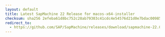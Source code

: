 ```yaml
---
layout: default
title: Latest SapMachine 22 Release for macos-x64-installer
checksum: sha256 2efeba61d8bc752c28ab79303c41cdc4e54576d21d0e7bdac00985706fbfc160
redirect_to:
  - https://github.com/SAP/SapMachine/releases/download/sapmachine-22.0.2/sapmachine-jdk-22.0.2_macos-x64_bin.dmg
---
```

